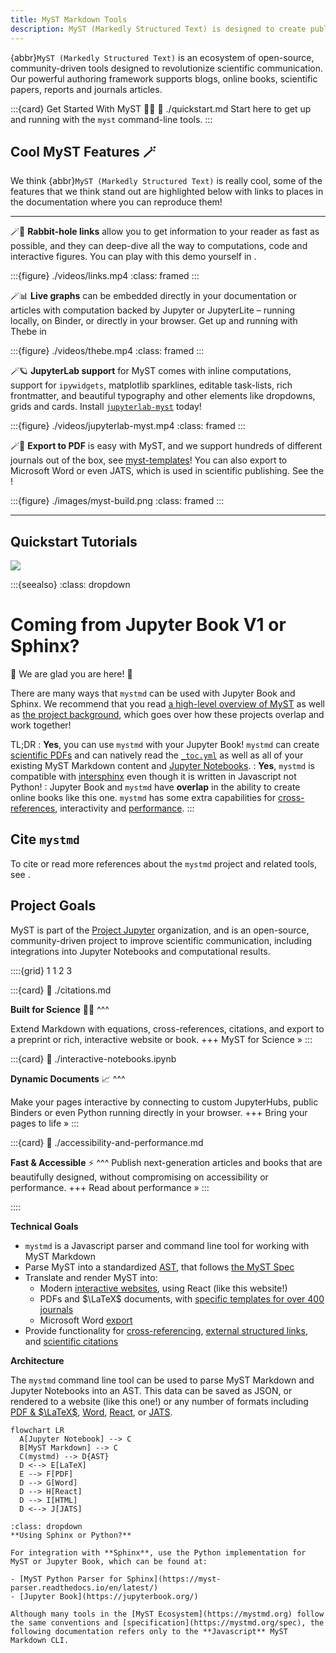 ```yaml
---
title: MyST Markdown Tools
description: MyST (Markedly Structured Text) is designed to create publication-quality documents written entirely in Markdown.
---
```


{abbr}`MyST (Markedly Structured Text)` is an ecosystem of open-source, community-driven tools designed to revolutionize scientific communication. Our powerful authoring framework supports blogs, online books, scientific papers, reports and journals articles.

:::{card} Get Started With MyST 👩‍💻
:link: ./quickstart.md
Start here to get up and running with the `myst` command-line tools.
:::

## Cool MyST Features 🪄

We think {abbr}`MyST (Markedly Structured Text)` is really cool, some of the features that we think stand out are highlighted below with links to places in the documentation where you can reproduce them!

---

🪄🐰 **Rabbit-hole links** allow you to get information to your reader as fast as possible, and they can deep-dive all the way to computations, code and interactive figures. You can play with this demo yourself in [](./quickstart-myst-markdown.md).

:::{figure} ./videos/links.mp4
:class: framed
:::

🪄📊 **Live graphs** can be embedded directly in your documentation or articles with computation backed by Jupyter or JupyterLite – running locally, on Binder, or directly in your browser. Get up and running with Thebe in [](./integrating-jupyter.md)

:::{figure} ./videos/thebe.mp4
:class: framed
:::

🪄🪐 **JupyterLab support** for MyST comes with inline computations, support for `ipywidgets`, matplotlib sparklines, editable task-lists, rich frontmatter, and beautiful typography and other elements like dropdowns, grids and cards. Install [`jupyterlab-myst`](./quickstart-jupyter-lab-myst.md) today!

:::{figure} ./videos/jupyterlab-myst.mp4
:class: framed
:::

🪄📜 **Export to PDF** is easy with MyST, and we support hundreds of different journals out of the box, see [myst-templates](https://github.com/myst-templates)! You can also export to Microsoft Word or even JATS, which is used in scientific publishing. See the [](./quickstart-myst-documents.md)!

:::{figure} ./images/myst-build.png
:class: framed
:::

---

## Quickstart Tutorials

![](#quickstart-cards)

:::{seealso}
:class: dropdown

# Coming from Jupyter Book V1 or Sphinx?

👋 We are glad you are here! 💚

There are many ways that `mystmd` can be used with Jupyter Book and Sphinx. We recommend that you read [a high-level overview of MyST](./overview.md) as well as [the project background](./background.md), which goes over how these projects overlap and work together!

TL;DR
: **Yes**, you can use `mystmd` with your Jupyter Book! `mystmd` can create [scientific PDFs](./creating-pdf-documents.md) and can natively read the [`_toc.yml`](./table-of-contents.md) as well as all of your existing MyST Markdown content and [Jupyter Notebooks](./interactive-notebooks.ipynb).
: **Yes**, `mystmd` is compatible with [intersphinx](#intersphinx) even though it is written in Javascript not Python!
: Jupyter Book and `mystmd` have **overlap** in the ability to create online books like this one. `mystmd` has some extra capabilities for [cross-references](./cross-references.md), interactivity and [performance](./accessibility-and-performance.md).
:::

## Cite `mystmd`

To cite or read more references about the `mystmd` project and related tools, see [](./cite.md).

## Project Goals

MyST is part of the [Project Jupyter](https://jupyter.org/) organization, and is an open-source, community-driven project to improve scientific communication, including integrations into Jupyter Notebooks and computational results.

::::{grid} 1 1 2 3

:::{card}
:link: ./citations.md

**Built for Science** 👩‍🔬
^^^

Extend Markdown with equations, cross-references, citations, and export to a preprint or rich, interactive website or book.
+++
MyST for Science »
:::

:::{card}
:link: ./interactive-notebooks.ipynb

**Dynamic Documents** 📈
^^^

Make your pages interactive by connecting to custom JupyterHubs, public Binders or even Python running directly in your browser.
+++
Bring your pages to life »
:::

:::{card}
:link: ./accessibility-and-performance.md

**Fast & Accessible** ⚡️
^^^
Publish next-generation articles and books that are beautifully designed, without compromising on accessibility or performance.
+++
Read about performance »
:::

::::

**Technical Goals**

- `mystmd` is a Javascript parser and command line tool for working with MyST Markdown
- Parse MyST into a standardized [AST](wiki:Abstract_Syntax_Tree), that follows [the MyST Spec](https://mystmd.org/spec)
- Translate and render MyST into:
  - Modern [interactive websites](./quickstart-myst-documents.md), using React (like this website!)
  - PDFs and $\LaTeX$ documents, with [specific templates for over 400 journals](./creating-pdf-documents.md)
  - Microsoft Word [export](./creating-word-documents.md)
- Provide functionality for [cross-referencing](./cross-references.md), [external structured links](./external-references.md), and [scientific citations](./citations.md)

**Architecture**

The `mystmd` command line tool can be used to parse MyST Markdown and Jupyter Notebooks into an AST. This data can be saved as JSON, or rendered to a website (like this one!) or any number of formats including [PDF & $\LaTeX$](./creating-pdf-documents.md), [Word](./creating-word-documents.md), [React](./quickstart-myst-documents.md), or [JATS](./creating-jats-xml.md).

```{mermaid}
flowchart LR
  A[Jupyter Notebook] --> C
  B[MyST Markdown] --> C
  C(mystmd) --> D{AST}
  D <--> E[LaTeX]
  E --> F[PDF]
  D --> G[Word]
  D --> H[React]
  D --> I[HTML]
  D <--> J[JATS]
```

```{important}
:class: dropdown
**Using Sphinx or Python?**

For integration with **Sphinx**, use the Python implementation for MyST or Jupyter Book, which can be found at:

- [MyST Python Parser for Sphinx](https://myst-parser.readthedocs.io/en/latest/)
- [Jupyter Book](https://jupyterbook.org/)

Although many tools in the [MyST Ecosystem](https://mystmd.org) follow the same conventions and [specification](https://mystmd.org/spec), the following documentation refers only to the **Javascript** MyST Markdown CLI.
```
